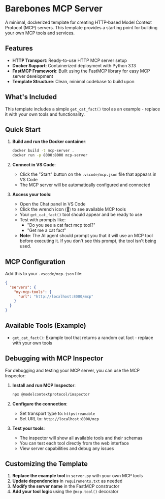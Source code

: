 # Barebones MCP Server

A minimal, dockerized template for creating HTTP-based Model Context Protocol (MCP) servers. This template provides a starting point for building your own MCP tools and services.

## Features

- **HTTP Transport**: Ready-to-use HTTP MCP server setup
- **Docker Support**: Containerized deployment with Python 3.13
- **FastMCP Framework**: Built using the FastMCP library for easy MCP server development
- **Template Structure**: Clean, minimal codebase to build upon

## What's Included

This template includes a simple `get_cat_fact()` tool as an example - replace it with your own tools and functionality.

## Quick Start

1. **Build and run the Docker container**:
   ```bash
   docker build -t mcp-server .
   docker run -p 8000:8000 mcp-server
   ```

2. **Connect in VS Code**:
   - Click the "Start" button on the `.vscode/mcp.json` file that appears in VS Code
   - The MCP server will be automatically configured and connected

3. **Access your tools**:
   - Open the Chat panel in VS Code
   - Click the wrench icon (🔧) to see available MCP tools
   - Your `get_cat_fact()` tool should appear and be ready to use
   - Test with prompts like:
     - "Do you see a cat fact mcp tool?"
     - "Get me a cat fact"
   - **Note**: The AI agent should prompt you that it will use an MCP tool before executing it. If you don't see this prompt, the tool isn't being used.

## MCP Configuration

Add this to your `.vscode/mcp.json` file:

```json
{
  "servers": {
    "my-mcp-tools": {
      "url": "http://localhost:8000/mcp"
    }
  }
}
```

## Available Tools (Example)

- `get_cat_fact()`: Example tool that returns a random cat fact - replace with your own tools

## Debugging with MCP Inspector

For debugging and testing your MCP server, you can use the MCP Inspector:

1. **Install and run MCP Inspector**:
   ```bash
   npx @modelcontextprotocol/inspector
   ```

2. **Configure the connection**:
   - Set transport type to: `httpstreamable`
   - Set URL to: `http://localhost:8000/mcp`

3. **Test your tools**:
   - The inspector will show all available tools and their schemas
   - You can test each tool directly from the web interface
   - View server capabilities and debug any issues

## Customizing the Template

1. **Replace the example tool** in `server.py` with your own MCP tools
2. **Update dependencies** in `requirements.txt` as needed  
3. **Modify the server name** in the FastMCP constructor
4. **Add your tool logic** using the `@mcp.tool()` decorator
